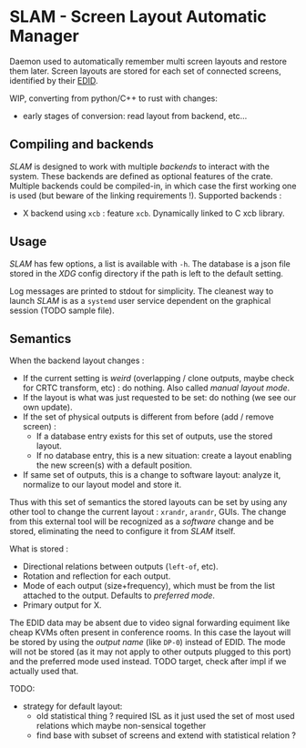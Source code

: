 SLAM - Screen Layout Automatic Manager
======================================

Daemon used to automatically remember multi screen layouts and restore them later.
Screen layouts are stored for each set of connected screens, identified by their [EDID](https://en.wikipedia.org/wiki/Extended_Display_Identification_Data).

WIP, converting from python/C++ to rust with changes:
- early stages of conversion: read layout from backend, etc...

Compiling and backends
----------------------

_SLAM_ is designed to work with multiple _backends_ to interact with the system.
These backends are defined as optional features of the crate.
Multiple backends could be compiled-in, in which case the first working one is used (but beware of the linking requirements !).
Supported backends :
* X backend using `xcb` : feature `xcb`. Dynamically linked to C xcb library.

Usage
-----

_SLAM_ has few options, a list is available with `-h`.
The database is a json file stored in the _XDG_ config directory if the path is left to the default setting.

Log messages are printed to stdout for simplicity.
The cleanest way to launch _SLAM_ is as a `systemd` user service dependent on the graphical session (TODO sample file).

Semantics
---------

When the backend layout changes :
* If the current setting is _weird_ (overlapping / clone outputs, maybe check for CRTC transform, etc) : do nothing. Also called _manual layout mode_.
* If the layout is what was just requested to be set: do nothing (we see our own update).
* If the set of physical outputs is different from before (add / remove screen) :
    * If a database entry exists for this set of outputs, use the stored layout.
    * If no database entry, this is a new situation: create a layout enabling the new screen(s) with a default position.
* If same set of outputs, this is a change to software layout: analyze it, normalize to our layout model and store it.

Thus with this set of semantics the stored layouts can be set by using any other tool to change the current layout : `xrandr`, `arandr`, GUIs.
The change from this external tool will be recognized as a _software_ change and be stored, eliminating the need to configure it from _SLAM_ itself.

What is stored :
* Directional relations between outputs (`left-of`, etc).
* Rotation and reflection for each output.
* Mode of each output (size+frequency), which must be from the list attached to the output. Defaults to _preferred mode_.
* Primary output for X.

The EDID data may be absent due to video signal forwarding equiment like cheap KVMs often present in conference rooms.
In this case the layout will be stored by using the _output name_ (like `DP-0`) instead of EDID.
The mode will not be stored (as it may not apply to other outputs plugged to this port) and the preferred mode used instead.
TODO target, check after impl if we actually used that.

TODO:
* strategy for default layout:
    * old statistical thing ? required ISL as it just used the set of most used relations which maybe non-sensical together
    * find base with subset of screens and extend with statistical relation ?
    